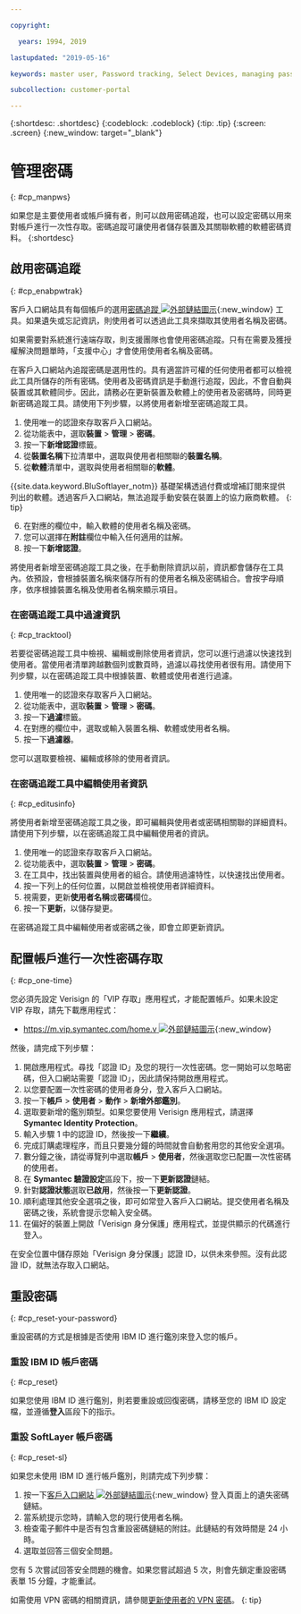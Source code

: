 ```yaml
---

copyright:

  years: 1994, 2019

lastupdated: "2019-05-16"

keywords: master user, Password tracking, Select Devices, managing passwords, password tracking tool 

subcollection: customer-portal

---
```


{:shortdesc: .shortdesc}
{:codeblock: .codeblock}
{:tip: .tip}
{:screen: .screen}
{:new_window: target="_blank"}


# 管理密碼
{: #cp_manpws}

如果您是主要使用者或帳戶擁有者，則可以啟用密碼追蹤，也可以設定密碼以用來對帳戶進行一次性存取。密碼追蹤可讓使用者儲存裝置及其關聯軟體的軟體密碼資料。
{:shortdesc}

## 啟用密碼追蹤
{: #cp_enabpwtrak}

客戶入口網站具有每個帳戶的選用[密碼追蹤 ![外部鏈結圖示](../icons/launch-glyph.svg)](https://control.softlayer.com/devices/passwords){:new_window} 工具。如果遺失或忘記資訊，則使用者可以透過此工具來擷取其使用者名稱及密碼。

如果需要對系統進行遠端存取，則支援團隊也會使用密碼追蹤。只有在需要及獲授權解決問題單時，「支援中心」才會使用使用者名稱及密碼。

在客戶入口網站內追蹤密碼是選用性的。具有適當許可權的任何使用者都可以檢視此工具所儲存的所有密碼。使用者及密碼資訊是手動進行追蹤，因此，不會自動與裝置或其軟體同步。因此，請務必在更新裝置及軟體上的使用者及密碼時，同時更新密碼追蹤工具。請使用下列步驟，以將使用者新增至密碼追蹤工具。

1. 使用唯一的認證來存取客戶入口網站。
2. 從功能表中，選取**裝置** > **管理** > **密碼**。
3. 按一下**新增認證**標籤。
4. 從**裝置名稱**下拉清單中，選取與使用者相關聯的**裝置名稱**。
5. 從**軟體**清單中，選取與使用者相關聯的**軟體**。

  {{site.data.keyword.BluSoftlayer_notm}} 基礎架構透過付費或增補訂閱來提供列出的軟體。透過客戶入口網站，無法追蹤手動安裝在裝置上的協力廠商軟體。
  {: tip}

6. 在對應的欄位中，輸入軟體的使用者名稱及密碼。
8. 您可以選擇在**附註**欄位中輸入任何適用的註解。
9. 按一下**新增認證**。

將使用者新增至密碼追蹤工具之後，在手動刪除資訊以前，資訊都會儲存在工具內。依預設，會根據裝置名稱來儲存所有的使用者名稱及密碼組合。會按字母順序，依序根據裝置名稱及使用者名稱來顯示項目。

### 在密碼追蹤工具中過濾資訊
{: #cp_tracktool}

若要從密碼追蹤工具中檢視、編輯或刪除使用者資訊，您可以進行過濾以快速找到使用者。當使用者清單跨越數個列或數頁時，過濾以尋找使用者很有用。請使用下列步驟，以在密碼追蹤工具中根據裝置、軟體或使用者進行過濾。

1. 使用唯一的認證來存取客戶入口網站。
2. 從功能表中，選取**裝置** > **管理** > **密碼**。
3. 按一下**過濾**標籤。
4. 在對應的欄位中，選取或輸入裝置名稱、軟體或使用者名稱。
5. 按一下**過濾器**。

您可以選取要檢視、編輯或移除的使用者資訊。

### 在密碼追蹤工具中編輯使用者資訊
{: #cp_editusinfo}

將使用者新增至密碼追蹤工具之後，即可編輯與使用者或密碼相關聯的詳細資料。請使用下列步驟，以在密碼追蹤工具中編輯使用者的資訊。

1. 使用唯一的認證來存取客戶入口網站。
2. 從功能表中，選取**裝置** > **管理** > **密碼**。
3. 在工具中，找出裝置與使用者的組合。請使用過濾特性，以快速找出使用者。
4. 按一下列上的任何位置，以開啟並檢視使用者詳細資料。
5. 視需要，更新**使用者名稱**或**密碼**欄位。
6. 按一下**更新**，以儲存變更。

在密碼追蹤工具中編輯使用者或密碼之後，即會立即更新資訊。

## 配置帳戶進行一次性密碼存取
{: #cp_one-time}

您必須先設定 Verisign 的「VIP 存取」應用程式，才能配置帳戶。如果未設定 VIP 存取，請先下載應用程式：
* [https://m.vip.symantec.com/home.v ![外部鏈結圖示](../icons/launch-glyph.svg)](https://m.vip.symantec.com/home.v){:new_window}


然後，請完成下列步驟：
1. 開啟應用程式。尋找「認證 ID」及您的現行一次性密碼。您一開始可以忽略密碼，但入口網站需要「認證 ID」，因此請保持開啟應用程式。
2. 以您要配置一次性密碼的使用者身分，登入客戶入口網站。
3. 按一下**帳戶** > **使用者** > **動作** > **新增外部鑑別**。
4. 選取要新增的鑑別類型。如果您要使用 Verisign 應用程式，請選擇 **Symantec Identity Protection**。
5. 輸入步驟 1 中的認證 ID，然後按一下**繼續**。
6. 完成訂購處理程序，而且只要幾分鐘的時間就會自動套用您的其他安全選項。
7. 數分鐘之後，請從導覽列中選取**帳戶** > **使用者**，然後選取您已配置一次性密碼的使用者。
8. 在 **Symantec 驗證設定**區段下，按一下**更新認證**鏈結。
9. 針對**認證狀態**選取**已啟用**，然後按一下**更新認證**。
10. 順利處理其他安全選項之後，即可如常登入客戶入口網站。提交使用者名稱及密碼之後，系統會提示您輸入安全碼。
11. 在偏好的裝置上開啟「Verisign 身分保護」應用程式，並提供顯示的代碼進行登入。

在安全位置中儲存原始「Verisign 身分保護」認證 ID，以供未來參照。沒有此認證 ID，就無法存取入口網站。

## 重設密碼
{: #cp_reset-your-password}

重設密碼的方式是根據是否使用 IBM ID 進行鑑別來登入您的帳戶。  

### 重設 IBM ID 帳戶密碼
{: #cp_reset}

如果您使用 IBM ID 進行鑑別，則若要重設或回復密碼，請移至您的 IBM ID 設定檔，並遵循**登入**區段下的指示。

### 重設 SoftLayer 帳戶密碼
{: #cp_reset-sl}

如果您未使用 IBM ID 進行帳戶鑑別，則請完成下列步驟：

1. 按一下[客戶入口網站 ![外部鏈結圖示](../icons/launch-glyph.svg)](https://control.softlayer.com/){:new_window} 登入頁面上的遺失密碼鏈結。
2. 當系統提示您時，請輸入您的現行使用者名稱。
3. 檢查電子郵件中是否有包含重設密碼鏈結的附註。此鏈結的有效時間是 24 小時。
4. 選取並回答三個安全問題。

您有 5 次嘗試回答安全問題的機會。如果您嘗試超過 5 次，則會先鎖定重設密碼表單 15 分鐘，才能重試。

如需使用 VPN 密碼的相關資訊，請參閱[更新使用者的 VPN 密碼](/docs/infrastructure/iaas-vpn?topic=VPN-update-users-vpn-password#update-users-vpn-password)。
{: tip}
